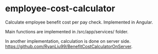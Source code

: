 # employee-cost-calculator

Calculate employee benefit cost per pay check. Implemented in Angular.

Main functions are implemented in /src/app/services/ folder.

In another implementation, calculation is done on server side.
 https://github.com/RyanLiu99/BenefitCostCalculatorOnServer.
